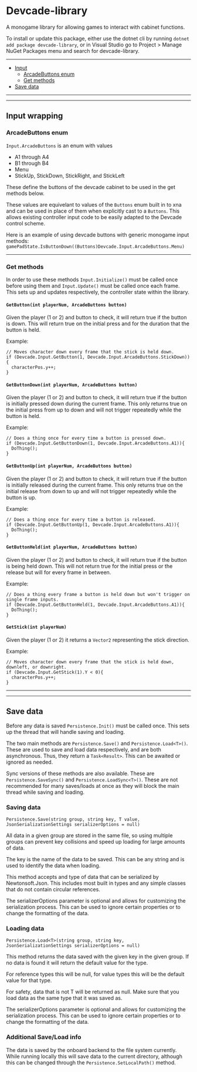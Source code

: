 # Devcade-library
A monogame library for allowing games to interact with cabinet functions.


To install or update this package, either use the dotnet cli by running `dotnet add package devcade-library`, or in Visual Studio go to Project > Manage NuGet Packages menu and search for devcade-library.

---

- [Input](#input-wrapping)
  - [ArcadeButtons enum](#arcadebuttons-enum)
  - [Get methods](#get-methods)
- [Save data](#save-data)
  
---
---

## Input wrapping
### ArcadeButtons enum
`Input.ArcadeButtons` is an enum with values 
- A1 through A4
- B1 through B4
- Menu
- StickUp, StickDown, StickRight, and StickLeft

These define the buttons of the devcade cabinet to be used in the get methods below.

These values are equivelant to values of the `Buttons` enum built in to xna and can be used in place of them when explicitly cast to a `Buttons`. This allows existing controller input code to be easily adapted to the Devcade control scheme.

Here is an example of using devcade buttons with generic monogame input methods:
`gamePadState.IsButtonDown((Buttons)Devcade.Input.ArcadeButtons.Menu)`

---
### Get methods

In order to use these methods `Input.Initialize()` must be called once before using them and `Input.Update()` must be called once each frame.
This sets up and updates respectively, the controller state within the library.

#### `GetButton(int playerNum, ArcadeButtons button)`

Given the player (1 or 2) and button to check, it will return true if the button is down. This will return true on the initial press and for the duration that the button is held.

Example: 
```
// Moves character down every frame that the stick is held down.
if (Devcade.Input.GetButton(1, Devcade.Input.ArcadeButtons.StickDown)){
  characterPos.y++;
}
```
#### `GetButtonDown(int playerNum, ArcadeButtons button)`

Given the player (1 or 2) and button to check, it will return true if the button is initially pressed down during the current frame. This only returns true on the initial press from up to down and will not trigger repeatedly while the button is held.

Example: 
```
// Does a thing once for every time a button is pressed down.
if (Devcade.Input.GetButtonDown(1, Devcade.Input.ArcadeButtons.A1)){
  DoThing();
}
```

#### `GetButtonUp(int playerNum, ArcadeButtons button)`

Given the player (1 or 2) and button to check, it will return true if the button is initially released during the current frame. This only returns true on the initial release from down to up and will not trigger repeatedly while the button is up.

Example: 
```
// Does a thing once for every time a button is released.
if (Devcade.Input.GetButtonUp(1, Devcade.Input.ArcadeButtons.A1)){
  DoThing();
}
```

#### `GetButtonHeld(int playerNum, ArcadeButtons button)`

Given the player (1 or 2) and button to check, it will return true if the button is being held down. This will not return true for the initial press or the release but will for every frame in between.

Example: 
```
// Does a thing every frame a button is held down but won't trigger on single frame inputs.
if (Devcade.Input.GetButtonHeld(1, Devcade.Input.ArcadeButtons.A1)){
  DoThing();
}
```

#### `GetStick(int playerNum)`

Given the player (1 or 2) it returns a `Vector2` representing the stick direction.

Example: 
```
// Moves character down every frame that the stick is held down, downleft, or downright.
if (Devcade.Input.GetStick(1).Y < 0){
  characterPos.y++;
}
```

---
---

## Save data

Before any data is saved `Persistence.Init()` must be called once. This sets up the thread that will handle saving and loading.

The two main methods are `Persistence.Save()` and `Persistence.Load<T>()`. These are used to save and load data respectively, and are both asynchronous. Thus, they return a `Task<Result>`. This can be awaited or ignored as needed.

Sync versions of these methods are also available. These are `Persistence.SaveSync()` and `Persistence.LoadSync<T>()`. These are not recommended for many saves/loads at once as they will block the main thread while saving and loading.

### Saving data

`Persistence.Save(string group, string key, T value, JsonSerializationSettings serializerOptions = null)`

All data in a given group are stored in the same file, so using multiple groups can prevent key collisions and speed up loading for large amounts of data.

The key is the name of the data to be saved. This can be any string and is used to identify the data when loading.

This method accepts and type of data that can be serialized by Newtonsoft.Json. This includes most built in types and any simple classes that do not contain circular references.

The serializerOptions parameter is optional and allows for customizing the serialization process. This can be used to ignore certain properties or to change the formatting of the data.

### Loading data

`Persistence.Load<T>(string group, string key, JsonSerializationSettings serializerOptions = null)`

This method returns the data saved with the given key in the given group. If no data is found it will return the default value for the type.

For reference types this will be null, for value types this will be the default value for that type.

For safety, data that is not T will be returned as null. Make sure that you load data as the same type that it was saved as.

The serializerOptions parameter is optional and allows for customizing the serialization process. This can be used to ignore certain properties or to change the formatting of the data.

### Additional Save/Load info

The data is saved by the onboard backend to the file system currently. While running locally this will save data to the current directory, although this can be changed through the `Persistence.SetLocalPath()` method.
